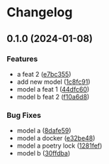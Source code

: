 # Changelog

## 0.1.0 (2024-01-08)


### Features

* a feat 2 ([e7bc355](https://github.com/MitaWinata/monorepo_independent_releases/commit/e7bc35516565b79eac475ed228586678398ff14e))
* add new model ([1c8fc91](https://github.com/MitaWinata/monorepo_independent_releases/commit/1c8fc91b04a68e346a5410fff1310abc1890563e))
* model a feat 1 ([44dfc60](https://github.com/MitaWinata/monorepo_independent_releases/commit/44dfc60116e6942fcdbb38def8c1a3d1dee82762))
* model b feat 2 ([f10a6d8](https://github.com/MitaWinata/monorepo_independent_releases/commit/f10a6d8f214692cff7e709c9174904d0c727d5dd))


### Bug Fixes

* model a ([8dafe59](https://github.com/MitaWinata/monorepo_independent_releases/commit/8dafe59276364eb0a3c9e753677de4d1db9c585f))
* model a docker ([e32be48](https://github.com/MitaWinata/monorepo_independent_releases/commit/e32be48c296584d4c49f5807672d24a2d22f05c7))
* model a poetry lock ([1281fef](https://github.com/MitaWinata/monorepo_independent_releases/commit/1281fef6b4fed5394852cb905d17cf34063ee189))
* model b ([30ffdba](https://github.com/MitaWinata/monorepo_independent_releases/commit/30ffdbafb3e00f070d8207f1d0a5145ce6eaf821))
